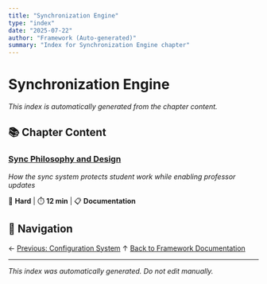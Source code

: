```yaml
---
title: "Synchronization Engine"
type: "index"
date: "2025-07-22"
author: "Framework (Auto-generated)"
summary: "Index for Synchronization Engine chapter"
---
```


# Synchronization Engine

*This index is automatically generated from the chapter content.*

## 📚 Chapter Content

### [Sync Philosophy and Design](01_sync_philosophy_and_design.md)
*How the sync system protects student work while enabling professor updates*

🔴 **Hard** | ⏱️ **12 min** | 📋 **Documentation**

## 🧭 Navigation

← [Previous: Configuration System](../03_configuration_system/00_index.md)
↑ [Back to Framework Documentation](../00_master_index.md)

---

*This index was automatically generated. Do not edit manually.*